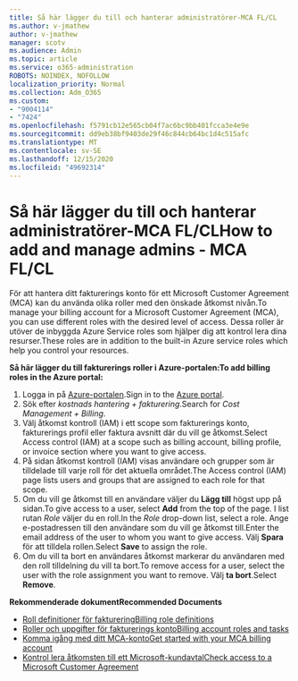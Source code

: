 ```yaml
---
title: Så här lägger du till och hanterar administratörer-MCA FL/CL
ms.author: v-jmathew
author: v-jmathew
manager: scotv
ms.audience: Admin
ms.topic: article
ms.service: o365-administration
ROBOTS: NOINDEX, NOFOLLOW
localization_priority: Normal
ms.collection: Adm_O365
ms.custom:
- "9004114"
- "7424"
ms.openlocfilehash: f5791cb12e565cb04f7ac6bc9bb401fcca3e4e9e
ms.sourcegitcommit: dd9eb38bf9403de29f46c844cb64bc1d4c515afc
ms.translationtype: MT
ms.contentlocale: sv-SE
ms.lasthandoff: 12/15/2020
ms.locfileid: "49692314"
---
```

# <a name="how-to-add-and-manage-admins---mca-flcl"></a><span data-ttu-id="603a4-102">Så här lägger du till och hanterar administratörer-MCA FL/CL</span><span class="sxs-lookup"><span data-stu-id="603a4-102">How to add and manage admins - MCA FL/CL</span></span>

<span data-ttu-id="603a4-103">För att hantera ditt fakturerings konto för ett Microsoft Customer Agreement (MCA) kan du använda olika roller med den önskade åtkomst nivån.</span><span class="sxs-lookup"><span data-stu-id="603a4-103">To manage your billing account for a Microsoft Customer Agreement (MCA), you can use different roles with the desired level of access.</span></span> <span data-ttu-id="603a4-104">Dessa roller är utöver de inbyggda Azure Service roles som hjälper dig att kontrol lera dina resurser.</span><span class="sxs-lookup"><span data-stu-id="603a4-104">These roles are in addition to the built-in Azure service roles which help you control your resources.</span></span>

<span data-ttu-id="603a4-105">**Så här lägger du till fakturerings roller i Azure-portalen:**</span><span class="sxs-lookup"><span data-stu-id="603a4-105">**To add billing roles in the Azure portal:**</span></span>

1. <span data-ttu-id="603a4-106">Logga in på [Azure-portalen](https://portal.azure.com/).</span><span class="sxs-lookup"><span data-stu-id="603a4-106">Sign in to the [Azure portal](https://portal.azure.com/).</span></span>
2. <span data-ttu-id="603a4-107">Sök efter *kostnads hantering + fakturering*.</span><span class="sxs-lookup"><span data-stu-id="603a4-107">Search for *Cost Management + Billing*.</span></span>
3. <span data-ttu-id="603a4-108">Välj åtkomst kontroll (IAM) i ett scope som fakturerings konto, fakturerings profil eller faktura avsnitt där du vill ge åtkomst.</span><span class="sxs-lookup"><span data-stu-id="603a4-108">Select Access control (IAM) at a scope such as billing account, billing profile, or invoice section where you want to give access.</span></span>
4. <span data-ttu-id="603a4-109">På sidan åtkomst kontroll (IAM) visas användare och grupper som är tilldelade till varje roll för det aktuella området.</span><span class="sxs-lookup"><span data-stu-id="603a4-109">The Access control (IAM) page lists users and groups that are assigned to each role for that scope.</span></span>
5. <span data-ttu-id="603a4-110">Om du vill ge åtkomst till en användare väljer du **Lägg till** högst upp på sidan.</span><span class="sxs-lookup"><span data-stu-id="603a4-110">To give access to a user, select **Add** from the top of the page.</span></span> <span data-ttu-id="603a4-111">I list rutan *Role* väljer du en roll.</span><span class="sxs-lookup"><span data-stu-id="603a4-111">In the *Role* drop-down list, select a role.</span></span> <span data-ttu-id="603a4-112">Ange e-postadressen till den användare som du vill ge åtkomst till.</span><span class="sxs-lookup"><span data-stu-id="603a4-112">Enter the email address of the user to whom you want to give access.</span></span> <span data-ttu-id="603a4-113">Välj **Spara** för att tilldela rollen.</span><span class="sxs-lookup"><span data-stu-id="603a4-113">Select **Save** to assign the role.</span></span>
6. <span data-ttu-id="603a4-114">Om du vill ta bort en användares åtkomst markerar du användaren med den roll tilldelning du vill ta bort.</span><span class="sxs-lookup"><span data-stu-id="603a4-114">To remove access for a user, select the user with the role assignment you want to remove.</span></span> <span data-ttu-id="603a4-115">Välj **ta bort**.</span><span class="sxs-lookup"><span data-stu-id="603a4-115">Select **Remove**.</span></span>

<span data-ttu-id="603a4-116">**Rekommenderade dokument**</span><span class="sxs-lookup"><span data-stu-id="603a4-116">**Recommended Documents**</span></span>

- [<span data-ttu-id="603a4-117">Roll definitioner för fakturering</span><span class="sxs-lookup"><span data-stu-id="603a4-117">Billing role definitions</span></span>](https://docs.microsoft.com/azure/cost-management-billing/manage/understand-mca-roles)
- [<span data-ttu-id="603a4-118">Roller och uppgifter för fakturerings konto</span><span class="sxs-lookup"><span data-stu-id="603a4-118">Billing account roles and tasks</span></span>](https://docs.microsoft.com/azure/cost-management-billing/manage/understand-mca-roles#billing-account-roles-and-tasks)
- [<span data-ttu-id="603a4-119">Komma igång med ditt MCA-konto</span><span class="sxs-lookup"><span data-stu-id="603a4-119">Get started with your MCA billing account</span></span>](https://docs.microsoft.com/azure/cost-management-billing/understand/mca-overview)
- [<span data-ttu-id="603a4-120">Kontrol lera åtkomsten till ett Microsoft-kundavtal</span><span class="sxs-lookup"><span data-stu-id="603a4-120">Check access to a Microsoft Customer Agreement</span></span>](https://docs.microsoft.com/azure/cost-management-billing/manage/change-credit-card?WT.mc_id=Portal-Microsoft_Azure_Support%22%20%5Cl%20%22manage-credit-cards-for-a-microsoft-customer-agreement%22%20%5Ct%20%22_blank#check-the-type-of-your-account)
